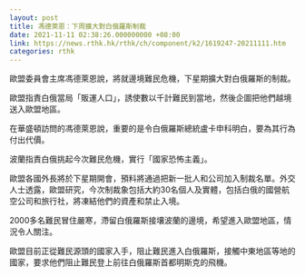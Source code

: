 ```yaml
---
layout: post
title: 馮德萊恩：下周擴大對白俄羅斯制裁
date: 2021-11-11 02:38:26.000000000 +08:00
link: https://news.rthk.hk/rthk/ch/component/k2/1619247-20211111.htm
categories: rthk
---
```


歐盟委員會主席馮德萊恩說，將就邊境難民危機，下星期擴大對白俄羅斯的制裁。

歐盟指責白俄當局「販運人口」，誘使數以千計難民到當地，然後企圖把他們越境送入歐盟地區。

在華盛頓訪問的馮德萊恩說，重要的是令白俄羅斯總統盧卡申科明白，要為其行為付出代價。

波蘭指責白俄挑起今次難民危機，實行「國家恐怖主義」。

歐盟各國外長將於下星期開會，預料將通過把新一批人和公司加入制裁名單。外交人士透露，歐盟研究，今次制裁象包括大約30名個人及實體，包括白俄的國營航空公司和旅行社，將凍結他們的資產和禁止入境。

2000多名難民冒住嚴寒，滯留白俄羅斯接壤波蘭的邊境，希望進入歐盟地區，情況令人關注。

歐盟目前正從難民源頭的國家入手，阻止難民進入白俄羅斯，接觸中東地區等地的國家，要求他們阻止難民登上前往白俄羅斯首都明斯克的飛機。
